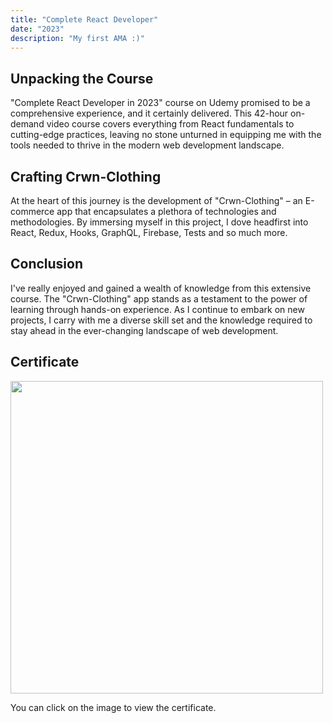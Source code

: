 ```yaml
---
title: "Complete React Developer"
date: "2023"
description: "My first AMA :)"
---
```


## Unpacking the Course

"Complete React Developer in 2023" course on Udemy promised to be a comprehensive experience, and it certainly delivered. This 42-hour on-demand video course covers everything from React fundamentals to cutting-edge practices, leaving no stone unturned in equipping me with the tools needed to thrive in the modern web development landscape.

## Crafting Crwn-Clothing

At the heart of this journey is the development of "Crwn-Clothing" – an E-commerce app that encapsulates a plethora of technologies and methodologies. By immersing myself in this project, I dove headfirst into React, Redux, Hooks, GraphQL, Firebase, Tests and so much more.

## Conclusion

I've really enjoyed and gained a wealth of knowledge from this extensive course. The "Crwn-Clothing" app stands as a testament to the power of learning through hands-on experience. As I continue to embark on new projects, I carry with me a diverse skill set and the knowledge required to stay ahead in the ever-changing landscape of web development.

## Certificate

<a href="https://www.udemy.com/certificate/UC-631fb29d-5cbb-4ca5-a8de-6745b4b57284/" target="_blank">
      <img src="https://udemy-certificate.s3.amazonaws.com/image/UC-631fb29d-5cbb-4ca5-a8de-6745b4b57284.jpg?v=1691858982000" width="500px" height="auto" style="cursor: pointer;">
</a>

You can click on the image to view the certificate.
